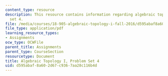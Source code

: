```yaml
---
content_type: resource
description: This resource contains information regarding algebraic topology I, problem
  set 4.
file: /media/courses/18-905-algebraic-topology-i-fall-2016/d595abaf8a602d67c9367aa28c116b4d_MIT18_905F16_pset4.pdf
file_type: application/pdf
learning_resource_types:
- Assignments
ocw_type: OCWFile
parent_title: Assignments
parent_type: CourseSection
resourcetype: Document
title: Algebraic Topology I, Problem Set 4
uid: d595abaf-8a60-2d67-c936-7aa28c116b4d
---
```

